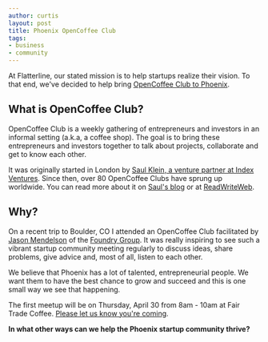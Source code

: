 ```yaml
--- 
author: curtis
layout: post
title: Phoenix OpenCoffee Club
tags: 
- business
- community
---
```


At Flatterline, our stated mission is to help startups realize their vision. To that end, we've decided to help bring [OpenCoffee Club to Phoenix](http://upcoming.yahoo.com/group/15697/).

## What is OpenCoffee Club?

OpenCoffee Club is a weekly gathering of entrepreneurs and investors in an informal setting (a.k.a, a coffee shop). The goal is to bring these entrepreneurs and investors together to talk about projects, collaborate and get to know each other.

It was originally started in London by [Saul Klein, a venture partner at Index Ventures](http://www.indexventures.com/team#profile_id_10). Since then, over 80 OpenCoffee Clubs have sprung up worldwide. You can read more about it on [Saul's blog](http://localglobe.blogspot.com/2007/02/opencoffee-club.html) or at [ReadWriteWeb](http://www.readwriteweb.com/archives/the_open_coffee_club_movement.php).

## Why?

On a recent trip to Boulder, CO I attended an OpenCoffee Club facilitated by [Jason Mendelson](http://www.askthevc.com/blog/) of the [Foundry Group](http://www.foundrygroup.com/). It was really inspiring to see such a vibrant startup community meeting regularly to discuss ideas, share problems, give advice and, most of all, listen to each other.

We believe that Phoenix has a lot of talented, entrepreneurial people. We want them to have the best chance to grow and succeed and this is one small way we see that happening.

The first meetup will be on Thursday, April 30 from 8am - 10am at Fair Trade Coffee. [Please let us know you're coming](http://upcoming.yahoo.com/event/2473241/).

**In what other ways can we help the Phoenix startup community thrive?**
